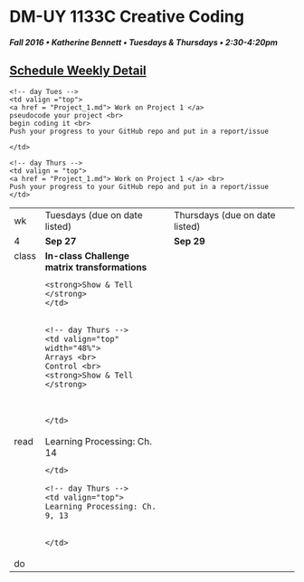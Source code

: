 # DM-UY 1133C Creative Coding
##### Fall 2016 • Katherine Bennett • Tuesdays & Thursdays • 2:30-4:20pm 

## [Schedule Weekly Detail](dm1133-C_Calendar.md) 

<table>
<tr>
<td>wk</td>
<td>Tuesdays (due on date listed)</td>
<td>Thursdays (due on date listed)</td>
</tr>

<!-- dates -->
<tr>
  <td valign="top">4</td>
  <td valign="top" width="48%"><strong>Sep 27</strong></td>
  <td valign="top" width="48%"><strong>Sep 29</strong></td>
</tr>

<!-- class -->
<tr>
	<td valign="top">class</td>
	<!-- day Tues -->
	<td valign="top" width="48%">
	<strong> In-class Challenge <br>
	matrix transformations </strong> <br>

	<strong>Show & Tell  </strong>
	</td>
	

	<!-- day Thurs -->
	<td valign="top" width="48%">
	Arrays <br>
	Control <br>
	<strong>Show & Tell </strong>
	
		
		
	</td>

<!-- homework -->
<tr>
  <td valign="top">read</td>
  	<!-- day Tues -->
  	<td valign="top"> 
	Learning Processing: Ch. 14	
		
			

	</td>

  	<!-- day Thurs -->
  	<td valign="top"> 
    Learning Processing: Ch. 9, 13
		
	
  	</td>
 </tr>


 <!-- do -->
<tr>
  <td valign="top">do</td>

	<!-- day Tues -->
 	<td valign ="top"> 
 	<a href = "Project_1.md"> Work on Project 1 </a>
 	pseudocode your project <br>
 	begin coding it <br>
 	Push your progress to your GitHub repo and put in a report/issue

 	</td>

  	<!-- day Thurs -->
  	<td valign = "top">
	<a href = "Project_1.md"> Work on Project 1 </a> <br>
	Push your progress to your GitHub repo and put in a report/issue
  	</td>
  	
</tr>
</table>